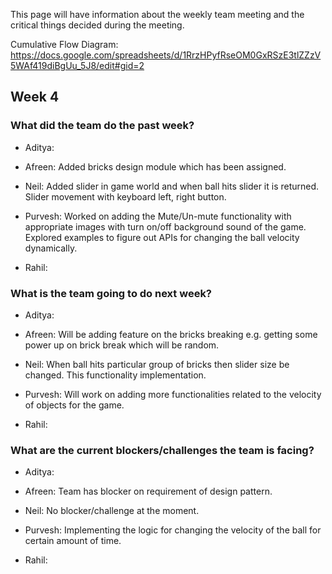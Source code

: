This page will have information about the weekly team meeting and the critical things decided during the meeting.

Cumulative Flow Diagram: https://docs.google.com/spreadsheets/d/1RrzHPyfRseOM0GxRSzE3tlZZzV5WAf419diBgUu_5J8/edit#gid=2

## Week 4

### What did the team do the past week?
* Aditya:

* Afreen: Added bricks design module which has been assigned.

* Neil: Added slider in game world and when ball hits slider it is returned. Slider movement with keyboard left, right button.

* Purvesh: Worked on adding the Mute/Un-mute functionality with appropriate images with turn on/off background sound of the game. Explored examples to figure out APIs for changing the ball velocity dynamically.

* Rahil:

### What is the team going to do next week?
* Aditya:

* Afreen: Will be adding feature on the bricks breaking e.g. getting some power up on brick break which will be random.

* Neil: When ball hits particular group of bricks then slider size be changed. This functionality implementation.

* Purvesh: Will work on adding more functionalities related to the velocity of objects for the game.

* Rahil:

### What are the current blockers/challenges the team is facing?
* Aditya:

* Afreen: Team has blocker on requirement of design pattern.

* Neil: No blocker/challenge at the moment.

* Purvesh: Implementing the logic for changing the velocity of the ball for certain amount of time.

* Rahil:
